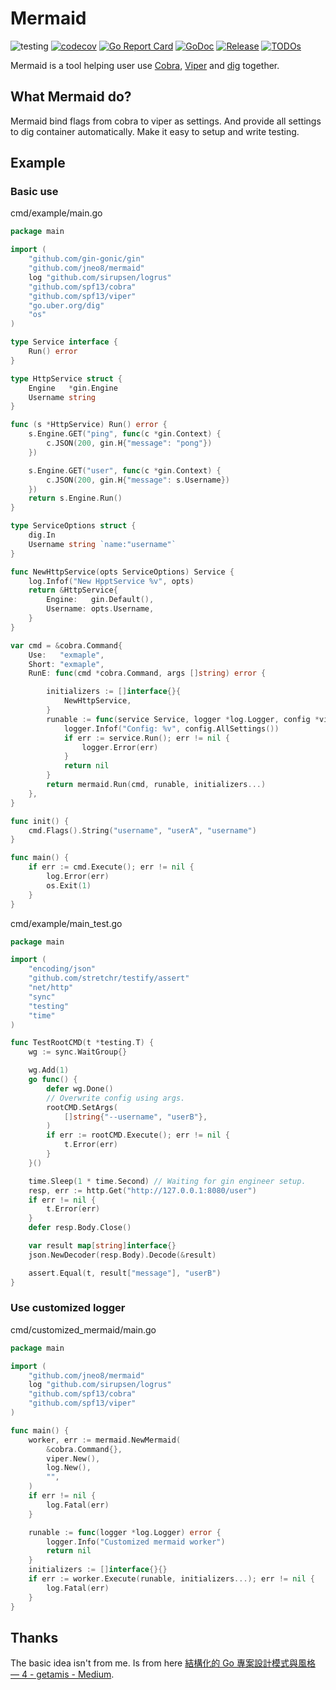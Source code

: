 # Mermaid

![testing](https://github.com/jneo8/mermaid/workflows/testing/badge.svg)
[![codecov](https://codecov.io/gh/jneo8/mermaid/branch/master/graph/badge.svg)](https://codecov.io/gh/jneo8/mermaid)
[![Go Report Card](https://goreportcard.com/badge/github.com/jneo8/mermaid)](https://goreportcard.com/report/github.com/jneo8/mermaid)
[![GoDoc](https://godoc.org/github.com/jneo8/mermaid?status.svg)](https://godoc.org/github.com/jneo8/mermaid)
[![Release](https://img.shields.io/github/release/jneo8/mermaid.svg?style=plastic)](https://github.com/jneo8/mermaid/releases)
[![TODOs](https://badgen.net/https/api.tickgit.com/badgen/github.com/jneo8/mermaid)](https://www.tickgit.com/browse?repo=github.com/jneo8/mermaid)

Mermaid is a tool helping user use [Cobra](https://github.com/spf13/cobra), [Viper](https://github.com/spf13/viper) and [dig](https://github.com/uber-go/dig) together.

## What Mermaid do?

Mermaid bind flags from cobra to viper as settings. And provide all settings to dig container automatically.
Make it easy to setup and write testing.

## Example


### Basic use

cmd/example/main.go

```go
package main

import (
	"github.com/gin-gonic/gin"
	"github.com/jneo8/mermaid"
	log "github.com/sirupsen/logrus"
	"github.com/spf13/cobra"
	"github.com/spf13/viper"
	"go.uber.org/dig"
	"os"
)

type Service interface {
	Run() error
}

type HttpService struct {
	Engine   *gin.Engine
	Username string
}

func (s *HttpService) Run() error {
	s.Engine.GET("ping", func(c *gin.Context) {
		c.JSON(200, gin.H{"message": "pong"})
	})

	s.Engine.GET("user", func(c *gin.Context) {
		c.JSON(200, gin.H{"message": s.Username})
	})
	return s.Engine.Run()
}

type ServiceOptions struct {
	dig.In
	Username string `name:"username"`
}

func NewHttpService(opts ServiceOptions) Service {
	log.Infof("New HpptService %v", opts)
	return &HttpService{
		Engine:   gin.Default(),
		Username: opts.Username,
	}
}

var cmd = &cobra.Command{
	Use:   "exmaple",
	Short: "exmaple",
	RunE: func(cmd *cobra.Command, args []string) error {

		initializers := []interface{}{
			NewHttpService,
		}
		runable := func(service Service, logger *log.Logger, config *viper.Viper) error {
			logger.Infof("Config: %v", config.AllSettings())
			if err := service.Run(); err != nil {
				logger.Error(err)
			}
			return nil
		}
		return mermaid.Run(cmd, runable, initializers...)
	},
}

func init() {
	cmd.Flags().String("username", "userA", "username")
}

func main() {
	if err := cmd.Execute(); err != nil {
		log.Error(err)
		os.Exit(1)
	}
}
```

cmd/example/main_test.go

```go
package main

import (
	"encoding/json"
	"github.com/stretchr/testify/assert"
	"net/http"
	"sync"
	"testing"
	"time"
)

func TestRootCMD(t *testing.T) {
	wg := sync.WaitGroup{}

	wg.Add(1)
	go func() {
		defer wg.Done()
		// Overwrite config using args.
		rootCMD.SetArgs(
			[]string{"--username", "userB"},
		)
		if err := rootCMD.Execute(); err != nil {
			t.Error(err)
		}
	}()

	time.Sleep(1 * time.Second) // Waiting for gin engineer setup.
	resp, err := http.Get("http://127.0.0.1:8080/user")
	if err != nil {
		t.Error(err)
	}
	defer resp.Body.Close()

	var result map[string]interface{}
	json.NewDecoder(resp.Body).Decode(&result)

	assert.Equal(t, result["message"], "userB")
}
```

### Use customized logger

cmd/customized_mermaid/main.go

```go
package main

import (
	"github.com/jneo8/mermaid"
	log "github.com/sirupsen/logrus"
	"github.com/spf13/cobra"
	"github.com/spf13/viper"
)

func main() {
	worker, err := mermaid.NewMermaid(
		&cobra.Command{},
		viper.New(),
		log.New(),
		"",
	)
	if err != nil {
		log.Fatal(err)
	}

	runable := func(logger *log.Logger) error {
		logger.Info("Customized mermaid worker")
		return nil
	}
	initializers := []interface{}{}
	if err := worker.Execute(runable, initializers...); err != nil {
		log.Fatal(err)
	}
}
```

## Thanks

The basic idea isn't from me. Is from here [結構化的 Go 專案設計模式與風格 — 4 - getamis - Medium](https://medium.com/getamis/%E7%B5%90%E6%A7%8B%E5%8C%96%E7%9A%84-go-%E5%B0%88%E6%A1%88%E8%A8%AD%E8%A8%88%E6%A8%A1%E5%BC%8F%E8%88%87%E9%A2%A8%E6%A0%BC-2-548fec8cd9bb).
